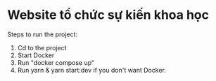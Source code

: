 # Website tổ chức sự kiến khoa học
Steps to run the project:
<ol>
  <li>Cd to the project
  <li>Start Docker
  <li>Run "docker compose up"
  <li>Run yarn & yarn start:dev if you don't want Docker.
</ol>
